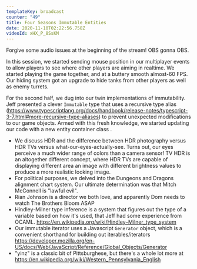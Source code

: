 ```yaml
---
templateKey: broadcast
counter: "49"
title: Four Seasons Immutable Entities
date: 2020-11-10T02:22:56.758Z
videoId: xHX_P_8SsKM
---
```

Forgive some audio issues at the beginning of the stream! OBS gonna OBS. 

In this session, we started sending mouse position in our multiplayer events to allow players to see where other players are aiming in realtime. We started playing the game together, and at a buttery smooth almost-60 FPS. Our hiding system got an upgrade to hide tanks from other players as well as enemy turrets. 

For the second half, we dug into our twin implementations of immutability. Jeff presented a clever `Immutable` type that uses a recursive type alias (https://www.typescriptlang.org/docs/handbook/release-notes/typescript-3-7.html#more-recursive-type-aliases) to prevent unexpected modifications to our game objects. Armed with this fresh knowledge, we started updating our code with a new entity container class .

- We discuss HDR and the difference between HDR photography versus HDR TVs versus what-our-eyes-actually-see. Turns out, our eyes perceive a much wider range of colors than a camera sensor! TV HDR is an altogether different concept, where HDR TVs are capable of displaying different area an image with different brightness values to produce a more realistic looking image.
- For political purposes, we delved into the Dungeons and Dragons alignment chart system. Our ultimate determination was that Mitch McConnell is "lawful evil".
- Rian Johnson is a director we both love, and apparently Dom needs to watch The Brothers Bloom ASAP
- Hindley-Milner type inference is a system that figures out the type of a variable based on how it's used, that Jeff had some experience from OCAML. https://en.wikipedia.org/wiki/Hindley–Milner_type_system
- Our immutable iterator uses a Javascript `Generator` object, which is a convenient shorthand for building out iterables/iterators https://developer.mozilla.org/en-US/docs/Web/JavaScript/Reference/Global_Objects/Generator
- "yinz" is a classic bit of Pittsburghese, but there's a whole lot more at https://en.wikipedia.org/wiki/Western_Pennsylvania_English